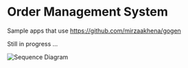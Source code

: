 # Order Management System

Sample apps that use https://github.com/mirzaakhena/gogen

Still in progress ...

![Sequence Diagram](http://www.plantuml.com/plantuml/proxy?cache=no&src=https://raw.githubusercontent.com/mirzaakhena/oms/master/order_flow.pu)

